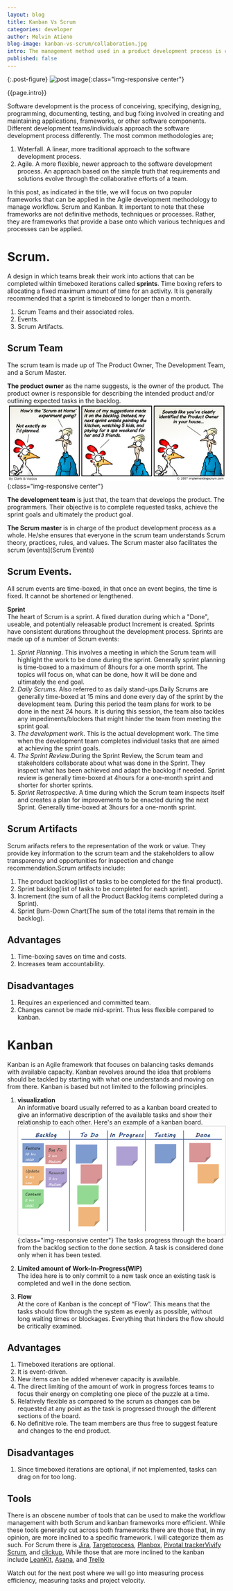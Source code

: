 ```yaml
---
layout: blog
title: Kanban Vs Scrum
categories: developer
author: Melvin Atieno
blog-image: kanban-vs-scrum/collaboration.jpg
intro: The management method used in a product development process is crucial for the general success of the product development process. The right approach will always lead to the timely delivery of a high-value product. There are a number of different frameworks that can be used for the development of different products. This means that the type of product determines the approach. This post sheds light on two of the main Agile frameworks. This time we are all making an informed choice.
published: false
---
```

{:.post-figure}
![post image](/assets/images/blog/{{page.blog-image}}){:class="img-responsive center"}

{{page.intro}}

Software development is the process of conceiving, specifying, designing, programming, documenting, testing, and bug fixing involved in creating and maintaining applications, frameworks, or other software components.
Different development teams/individuals approach the software development process differently. The most common methodologies are;

1. Waterfall. A linear, more traditional approach to the software development process.
2. Agile. A more flexible, newer approach to the software development process. An approach based on the simple truth that requirements and solutions evolve through the collaborative efforts of a team.

In this post, as indicated in the title, we will focus on two popular frameworks that can be applied in the Agile development methodology to manage workflow.
Scrum and Kanban.
It important to note that these frameworks are not definitive methods, techniques or processes. Rather, they are frameworks that provide a base onto which various techniques and processes can be applied.  
<!-- body -->
# Scrum.

A design in which teams break their work into actions that can be completed within timeboxed iterations called **sprints**. Time boxing refers to allocating a fixed maximum amount of time for an activity. It is generally recommended that a sprint is timeboxed to longer than a month.

1. Scrum Teams and their associated roles.
2. Events.
3. Scrum Artifacts.

## Scrum Team

The scrum team is made up of The Product Owner, The Development Team, and a Scrum Master.

**The product owner** as the name suggests, is the owner of the product. The product owner is responsible for describing the intended product and/or outlining expected tasks in the backlog.
![kanban board](/assets/images/blog/kanban-vs-scrum/product-owner.jpg){:class="img-responsive center"}

**The development team** is just that, the team that develops the product. The programmers. Their objective is to complete requested tasks, achieve the sprint goals and ultimately the product goal.

**The Scrum master** is in charge of the product development process as a whole. He/she ensures that everyone in the scrum team understands Scrum theory, practices, rules, and values. The Scrum master also facilitates the scrum [events](Scrum Events)

## Scrum Events.

All scrum events are time-boxed, in that once an event begins, the time is fixed. It cannot be shortened or lengthened.

**Sprint**  
The heart of Scrum is a sprint. A fixed duration during which a "Done", useable, and potentially releasable product Increment is created. Sprints have consistent durations throughout the development process. Sprints are made up of a number of Scrum events:

1. *Sprint Planning*. This involves a meeting in which the Scrum team will highlight the work to be done during the sprint.  Generally sprint planning is time-boxed to a maximum of  8hours for a one month sprint. The topics will focus on, what can be done, how it will be done and ultimately the end goal.
2. *Daily Scrums*.  Also referred to as daily stand-ups.Daily Scrums are generally time-boxed at 15 mins and done every day of the sprint by the development team. During this period the team plans for work to be done in the next 24 hours. It is during this session, the team also tackles any impediments/blockers that might hinder the team from meeting the sprint goal.
3. *The development work*. This is the actual development work. The time when the development team completes individual tasks that are aimed at achieving the sprint goals.
4. *The Sprint Review*.During the Sprint Review, the Scrum team and stakeholders collaborate about what was done in the Sprint. They inspect what has been achieved and adapt the backlog if needed. Sprint review is generally time-boxed at 4hours for a one-month sprint and shorter for shorter sprints.
5. *Sprint Retrospective*. A time during which the Scrum team inspects itself and creates a plan for improvements to be enacted during the next Sprint. Generally time-boxed at 3hours for a one-month sprint.

## Scrum Artifacts

Scrum arifacts refers to the  representation of the work or value. They provide key information to the scrum team and the stakeholders to allow transparency and opportunities for inspection and change recommendation.Scrum artifacts include:  

1. The product backlog(list of tasks to be completed for the final product).
2. Sprint backlog(list of tasks to be completed for each sprint).
3. Increment  (the sum of all the Product Backlog items completed during a Sprint).
4. Sprint Burn-Down Chart(The sum of the total items that remain in the backlog).

## Advantages

1. Time-boxing saves on time and costs.
2. Increases team accountability.

## Disadvantages

1. Requires an experienced and committed team.
2. Changes cannot be made mid-sprint. Thus less flexible compared to kanban.

# Kanban

Kanban is an Agile framework that focuses on balancing tasks demands with available capacity. Kanban revolves around the idea that problems should be tackled by starting with what one understands and moving on from there.
Kanban is based but not limited to the following principles.

1. **visualization**  
    An informative board usually referred to as a kanban board created to give an informative description of the available tasks and show their relationship to each other.
    Here's an example of a kanban board.
    ![kanban board](/assets/images/blog/kanban-vs-scrum/kanban.png){:class="img-responsive center"}
    The tasks progress through the board from the backlog section to the done section. A task is considered done only when it has been tested.

2. **Limited amount of Work-In-Progress(WIP)**    
   The idea here is to only commit to a new task once an existing task is completed and well in the done section. 

3. **Flow**  
   At the core of Kanban is the concept of “Flow”. This means that the tasks should flow through the system as evenly as possible, without long waiting times or blockages. Everything that hinders the flow should be critically examined.

## Advantages

   1. Timeboxed iterations are optional.
   2. It is event-driven.
   3. New items can be added whenever capacity is available.
   4. The direct limiting of the amount of work in progress forces teams to focus their energy on completing one piece of the puzzle at a time.
   5. Relatively flexible as compared to the scrum as changes can be requested at any point as the task is progressed through the different sections of the board.
   6. No definitive role. The team members are thus free to suggest feature and changes to the end product.

## Disadvantages

   1. Since timeboxed iterations are optional, if not implemented, tasks can drag on for too long.

## Tools

There is an obscene number of tools that can be used to make the workflow management with both Scrum and kanban frameworks more efficient. While these tools generally cut across both frameworks there are those that, in my opinion, are more inclined to a specific framework. I will categorize them as such.
For Scrum there is [Jira](https://www.atlassian.com/software/jira), [Targetprocess](https://www.targetprocess.com/), [Planbox](https://www.planbox.com/), [Pivotal tracker](https://www.pivotaltracker.com/)[Vivify Scrum](https://www.vivifyscrum.com/), and  [clickup](https://clickup.com/), 
While those that are more inclined to the kanban include [LeanKit](https://leankit.com/), [Asana](https://app.asana.com/), and [Trello](https://trello.com/)


Watch out for the next post where we will go into measuring process efficiency, measuring tasks and project velocity.



